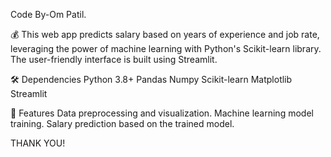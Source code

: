 Code By-Om Patil.

💰 This web app predicts salary based on years of experience and job rate, leveraging the power of machine learning with Python's Scikit-learn library. The user-friendly interface is built using Streamlit.

🛠️ Dependencies Python 3.8+ Pandas Numpy Scikit-learn Matplotlib Streamlit

🧠 Features
Data preprocessing and visualization.
Machine learning model training.
Salary prediction based on the trained model.

THANK YOU!
